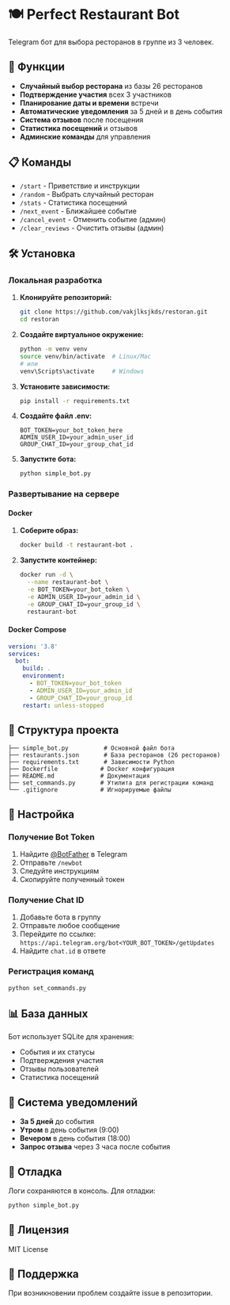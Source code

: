 # 🍽️ Perfect Restaurant Bot

Telegram бот для выбора ресторанов в группе из 3 человек.

## 🚀 Функции

- **Случайный выбор ресторана** из базы 26 ресторанов
- **Подтверждение участия** всех 3 участников
- **Планирование даты и времени** встречи
- **Автоматические уведомления** за 5 дней и в день события
- **Система отзывов** после посещения
- **Статистика посещений** и отзывов
- **Админские команды** для управления

## 📋 Команды

- `/start` - Приветствие и инструкции
- `/random` - Выбрать случайный ресторан
- `/stats` - Статистика посещений
- `/next_event` - Ближайшее событие
- `/cancel_event` - Отменить событие (админ)
- `/clear_reviews` - Очистить отзывы (админ)

## 🛠️ Установка

### Локальная разработка

1. **Клонируйте репозиторий:**
   ```bash
   git clone https://github.com/vakjlksjkds/restoran.git
   cd restoran
   ```

2. **Создайте виртуальное окружение:**
   ```bash
   python -m venv venv
   source venv/bin/activate  # Linux/Mac
   # или
   venv\Scripts\activate     # Windows
   ```

3. **Установите зависимости:**
   ```bash
   pip install -r requirements.txt
   ```

4. **Создайте файл .env:**
   ```env
   BOT_TOKEN=your_bot_token_here
   ADMIN_USER_ID=your_admin_user_id
   GROUP_CHAT_ID=your_group_chat_id
   ```

5. **Запустите бота:**
   ```bash
   python simple_bot.py
   ```

### Развертывание на сервере

#### Docker

1. **Соберите образ:**
   ```bash
   docker build -t restaurant-bot .
   ```

2. **Запустите контейнер:**
   ```bash
   docker run -d \
     --name restaurant-bot \
     -e BOT_TOKEN=your_bot_token \
     -e ADMIN_USER_ID=your_admin_id \
     -e GROUP_CHAT_ID=your_group_id \
     restaurant-bot
   ```

#### Docker Compose

```yaml
version: '3.8'
services:
  bot:
    build: .
    environment:
      - BOT_TOKEN=your_bot_token
      - ADMIN_USER_ID=your_admin_id
      - GROUP_CHAT_ID=your_group_id
    restart: unless-stopped
```

## 📁 Структура проекта

```
├── simple_bot.py          # Основной файл бота
├── restaurants.json       # База ресторанов (26 ресторанов)
├── requirements.txt       # Зависимости Python
├── Dockerfile            # Docker конфигурация
├── README.md             # Документация
├── set_commands.py       # Утилита для регистрации команд
└── .gitignore            # Игнорируемые файлы
```

## 🔧 Настройка

### Получение Bot Token

1. Найдите [@BotFather](https://t.me/botfather) в Telegram
2. Отправьте `/newbot`
3. Следуйте инструкциям
4. Скопируйте полученный токен

### Получение Chat ID

1. Добавьте бота в группу
2. Отправьте любое сообщение
3. Перейдите по ссылке: `https://api.telegram.org/bot<YOUR_BOT_TOKEN>/getUpdates`
4. Найдите `chat.id` в ответе

### Регистрация команд

```bash
python set_commands.py
```

## 📊 База данных

Бот использует SQLite для хранения:
- События и их статусы
- Подтверждения участия
- Отзывы пользователей
- Статистика посещений

## 🔔 Система уведомлений

- **За 5 дней** до события
- **Утром** в день события (9:00)
- **Вечером** в день события (18:00)
- **Запрос отзыва** через 3 часа после события

## 🐛 Отладка

Логи сохраняются в консоль. Для отладки:

```bash
python simple_bot.py
```

## 📝 Лицензия

MIT License

## 🤝 Поддержка

При возникновении проблем создайте issue в репозитории.
